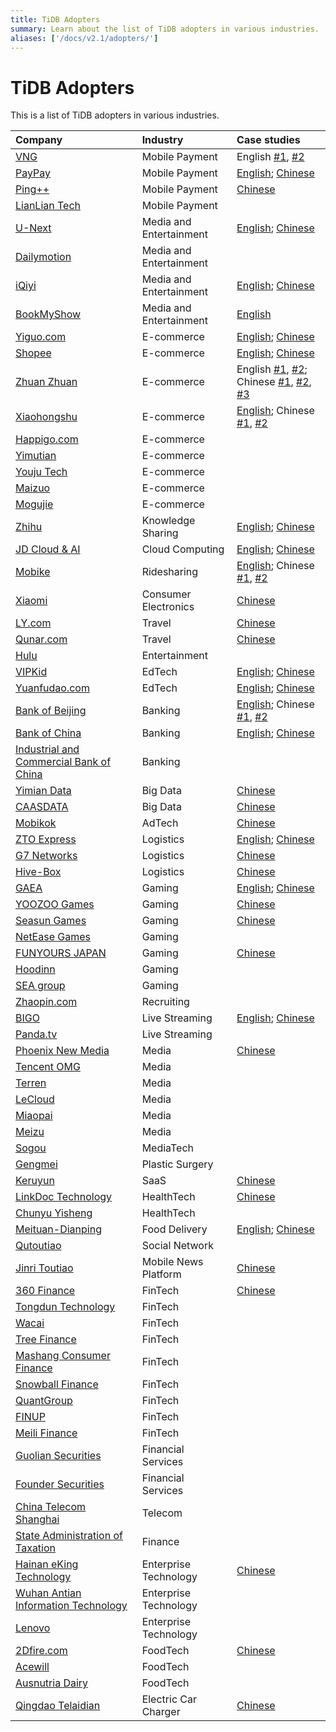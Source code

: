 ```yaml
---
title: TiDB Adopters
summary: Learn about the list of TiDB adopters in various industries.
aliases: ['/docs/v2.1/adopters/']
---
```


# TiDB Adopters

This is a list of TiDB adopters in various industries.

| Company | Industry | Case studies |
| :--- | :--- | :--- |
|[VNG](https://en.wikipedia.org/wiki/VNG_Corporation)|Mobile Payment|English [#1](https://pingcap.com/case-studies/tidb-at-zalopay-infrastructure-lesson-learned/), [#2](https://pingcap.com/case-studies/zalopay-using-a-scale-out-mysql-alternative-to-serve-millions-of-users)|
|[PayPay](https://www.crunchbase.com/organization/paypay#section-overviewy)|Mobile Payment|[English](https://pingcap.com/case-studies/japan-largest-mobile-payment-company-migrates-from-aurora-to-a-scale-out-database); [Chinese](https://pingcap.com/cases-cn/user-case-paypay/)|
|[Ping++](https://www.crunchbase.com/organization/ping-5)|Mobile Payment|[Chinese](https://pingcap.com/cases-cn/user-case-ping++/)|
|[LianLian Tech](https://www.crunchbase.com/organization/lianlian-pay)|Mobile Payment||
|[U-Next](https://www.crunchbase.com/organization/u-next)|Media and Entertainment|[English](https://pingcap.com/case-studies/running-a-scale-out-database-on-arm-as-mysql-alternative/); [Chinese](https://pingcap.com/cases-cn/user-case-unext/)|
|[Dailymotion](https://en.wikipedia.org/wiki/Dailymotion)|Media and Entertainment||
|[iQiyi](https://en.wikipedia.org/wiki/IQiyi)|Media and Entertainment|[English](https://pingcap.com/case-studies/tidb-in-iqiyi/); [Chinese](https://pingcap.com/cases-cn/user-case-iqiyi/)|
|[BookMyShow](https://www.crunchbase.com/organization/bookmyshow)|Media and Entertainment|[English](https://pingcap.com/case-studies/tidb-in-bookmyshow/)|
|[Yiguo.com](https://www.crunchbase.com/organization/shanghai-yiguo-electron-business)|E-commerce|[English](https://www.datanami.com/2018/02/22/hybrid-database-capturing-perishable-insights-yiguo/); [Chinese](https://pingcap.com/cases-cn/user-case-yiguo)|
|[Shopee](https://en.wikipedia.org/wiki/Shopee)|E-commerce|[English](https://pingcap.com/case-studies/tidb-in-shopee/); [Chinese](https://pingcap.com/cases-cn/user-case-shopee/)|
|[Zhuan Zhuan](https://www.crunchbase.com/organization/zhuan-zhuan)|E-commerce|English [#1](https://pingcap.com/case-studies/tidb-in-zhuanzhuan/), [#2](https://pingcap.com/case-studies/scale-out-database-powers-china-letgo-with-reduced-maintenance-costs); Chinese [#1](https://pingcap.com/cases-cn/user-case-zhuanzhuan/), [#2](https://pingcap.com/cases-cn/user-case-zhuanzhuan-2/), [#3](https://pingcap.com/cases-cn/user-case-zhuanzhuan-3/)|
|[Xiaohongshu](https://en.wikipedia.org/wiki/Xiaohongshu)|E-commerce|[English](https://pingcap.com/case-studies/how-we-use-a-scale-out-htap-database-for-real-time-analytics-and-complex-queries); Chinese [#1](https://pingcap.com/cases-cn/user-case-xiaohongshu/), [#2](https://pingcap.com/cases-cn/user-case-xiaohongshu-2/)|
|[Happigo.com](https://www.crunchbase.com/organization/happigo-com)|E-commerce||
|[Yimutian](http://www.ymt.com/)|E-commerce||
|[Youju Tech](https://nn.yjyz.com/)|E-commerce||
|[Maizuo](https://www.crunchbase.com/organization/maizhuo)|E-commerce||
|[Mogujie](https://www.crunchbase.com/organization/mogujie)|E-commerce||
|[Zhihu](https://en.wikipedia.org/wiki/Zhihu)|Knowledge Sharing|[English](https://pingcap.com/case-studies/lesson-learned-from-queries-over-1.3-trillion-rows-of-data-within-milliseconds-of-response-time-at-zhihu/); [Chinese](https://pingcap.com/cases-cn/user-case-zhihu/)|
|[JD Cloud & AI](https://www.crunchbase.com/organization/jd-cloud)|Cloud Computing|[English](https://pingcap.com/case-studies/lesson-learned-from-40-k-qps-and-20-billion-rows-of-data-in-a-single-scale-out-cluster/); [Chinese](https://pingcap.com/cases-cn/user-case-jingdongyun/)|
|[Mobike](https://en.wikipedia.org/wiki/Mobike)|Ridesharing|[English](https://pingcap.com/case-studies/tidb-in-mobike); Chinese [#1](https://pingcap.com/cases-cn/user-case-mobike/), [#2](https://pingcap.com/cases-cn/user-case-mobike-2/)|
|[Xiaomi](https://en.wikipedia.org/wiki/Xiaomi)|Consumer Electronics|[Chinese](https://pingcap.com/cases-cn/user-case-xiaomi/)|
|[LY.com](https://www.crunchbase.com/organization/ly-com)|Travel|[Chinese](https://pingcap.com/cases-cn/user-case-tongcheng/)|
|[Qunar.com](https://www.crunchbase.com/organization/qunar-com)|Travel|[Chinese](https://pingcap.com/cases-cn/user-case-qunar/)|
|[Hulu](https://www.hulu.com)|Entertainment||
|[VIPKid](https://www.crunchbase.com/organization/vipkid)|EdTech|[English](https://pingcap.com/case-studies/why-we-chose-a-distributed-sql-database-to-complement-mysql); [Chinese](https://pingcap.com/cases-cn/user-case-vipkid/)|
|[Yuanfudao.com](https://www.crunchbase.com/organization/yuanfudao)|EdTech|[English](https://pingcap.com/blog/2017-08-08-tidbforyuanfudao/); [Chinese](https://pingcap.com/cases-cn/user-case-yuanfudao/)|
|[Bank of Beijing](https://en.wikipedia.org/wiki/Bank_of_Beijing)|Banking|[English](https://pingcap.com/case-studies/how-we-use-a-distributed-database-to-achieve-horizontal-scaling-without-downtime); Chinese [#1](https://pingcap.com/cases-cn/user-case-beijing-bank/), [#2](https://pingcap.com/cases-cn/user-case-beijing-bank-2/)|
| [Bank of China](https://en.wikipedia.org/wiki/Bank_of_China) | Banking | [English](https://pingcap.com/case-studies/how-bank-of-china-uses-a-scale-out-database-to-support-zabbix-monitoring-at-scale); [Chinese](https://pingcap.com/cases-cn/user-case-bank-of-china/) |
|[Industrial and Commercial Bank of China](https://en.wikipedia.org/wiki/Industrial_and_Commercial_Bank_of_China)|Banking||
|[Yimian Data](https://www.crunchbase.com/organization/yimian-data)|Big Data|[Chinese](https://pingcap.com/cases-cn/user-case-yimian)|
|[CAASDATA](https://www.caasdata.com/)|Big Data|[Chinese](https://pingcap.com/cases-cn/user-case-kasi/)|
|[Mobikok](http://www.mobikok.com/en/)|AdTech|[Chinese](https://pingcap.com/cases-cn/user-case-mobikok/)|
|[ZTO Express](https://www.crunchbase.com/organization/zto-express)| Logistics|[English](https://pingcap.com/case-studies/why-we-migrated-from-exadata-to-a-scale-out-htap-database-for-near-real-time-analytics); [Chinese](https://pingcap.com/cases-cn/user-case-zto-express/)|
|[G7 Networks](https://www.crunchbase.com/organization/g7)| Logistics|[Chinese](https://pingcap.com/cases-cn/user-case-g7/)|
|[Hive-Box](http://www.fcbox.com/en/pc/index.html#/)|Logistics|[Chinese](https://pingcap.com/cases-cn/user-case-fengchao/)|
|[GAEA](http://www.gaea.com/en/)|Gaming|[English](https://pingcap.com/case-studies/2017-05-22-Comparison-between-MySQL-and-TiDB-with-tens-of-millions-of-data-per-day); [Chinese](https://pingcap.com/cases-cn/user-case-gaea-ad/)|
|[YOOZOO Games](https://www.crunchbase.com/organization/yoozoo-games)|Gaming|[Chinese](https://pingcap.com/cases-cn/user-case-youzu/)|
|[Seasun Games](https://www.crunchbase.com/organization/seasun)|Gaming|[Chinese](https://pingcap.com/cases-cn/user-case-xishanju/)|
|[NetEase Games](https://game.163.com/en/)|Gaming||
|[FUNYOURS JAPAN](http://company.funyours.co.jp/)|Gaming|[Chinese](https://pingcap.com/cases-cn/user-case-funyours-japan/)|
|[Hoodinn](https://www.crunchbase.com/organization/hoodinn)|Gaming||
|[SEA group](https://sea-group.org/?lang=en)|Gaming||
|[Zhaopin.com](https://www.crunchbase.com/organization/zhaopin)|Recruiting||
|[BIGO](https://www.crunchbase.com/organization/bigo-technology)|Live Streaming|[English](https://pingcap.com/case-studies/why-we-chose-an-htap-database-over-mysql-for-horizontal-scaling-and-complex-queries/); [Chinese](https://pingcap.com/cases-cn/user-case-bigo/)|
|[Panda.tv](https://www.crunchbase.com/organization/panda-tv)|Live Streaming||
|[Phoenix New Media](https://www.crunchbase.com/organization/phoenix-new-media)|Media|[Chinese](https://pingcap.com/cases-cn/user-case-ifeng/)|
|[Tencent OMG](https://en.wikipedia.org/wiki/Tencent)|Media||
|[Terren](http://webterren.com.zigstat.com/)|Media||
|[LeCloud](https://www.crunchbase.com/organization/letv-2)|Media||
|[Miaopai](https://en.wikipedia.org/wiki/Miaopai)|Media||
|[Meizu](https://en.wikipedia.org/wiki/Meizu)|Media||
|[Sogou](https://en.wikipedia.org/wiki/Sogou)|MediaTech||
|[Gengmei](https://www.crunchbase.com/organization/gengmei)|Plastic Surgery||
|[Keruyun](https://www.crunchbase.com/organization/keruyun-technology-beijing-co-ltd)|SaaS|[Chinese](https://pingcap.com/cases-cn/user-case-keruyun/)|
|[LinkDoc Technology](https://www.crunchbase.com/organization/linkdoc-technology)|HealthTech|[Chinese](https://pingcap.com/cases-cn/user-case-linkdoc/)|
|[Chunyu Yisheng](https://www.crunchbase.com/organization/chunyu)|HealthTech||
|[Meituan-Dianping](https://en.wikipedia.org/wiki/Meituan-Dianping)|Food Delivery|[English](https://pingcap.com/case-studies/tidb-in-meituan-dianping/); [Chinese](https://pingcap.com/cases-cn/user-case-meituan/)|
|[Qutoutiao](https://www.crunchbase.com/organization/qutoutiao)|Social Network||
|[Jinri Toutiao](https://en.wikipedia.org/wiki/Toutiao)|Mobile News Platform|[Chinese](https://pingcap.com/cases-cn/user-case-toutiao/)|
|[360 Finance](https://www.crunchbase.com/organization/360-finance)|FinTech|[Chinese](https://pingcap.com/cases-cn/user-case-360/)|
|[Tongdun Technology](https://www.crunchbase.com/organization/tongdun-technology)|FinTech||
|[Wacai](https://www.crunchbase.com/organization/wacai)|FinTech||
|[Tree Finance](http://treefinancegroup.com.au/)|FinTech||
|[Mashang Consumer Finance](https://www.crunchbase.com/organization/ms-finance)|FinTech||
|[Snowball Finance](https://www.crunchbase.com/organization/snowball-finance)|FinTech||
|[QuantGroup](https://www.crunchbase.com/organization/quantgroup)|FinTech||
|[FINUP](https://www.crunchbase.com/organization/finup)|FinTech||
|[Meili Finance](https://www.crunchbase.com/organization/meili-jinrong)|FinTech||
|[Guolian Securities](https://www.crunchbase.com/organization/guolian-securities)|Financial Services||
|[Founder Securities](https://www.crunchbase.com/organization/keruyun-technology-beijing-co-ltd)|Financial Services||
|[China Telecom Shanghai](http://www.189.cn/sh/)|Telecom||
|[State Administration of Taxation](https://en.wikipedia.org/wiki/State_Administration_of_Taxation)|Finance||
|[Hainan eKing Technology](https://www.crunchbase.com/organization/hainan-eking-technology)|Enterprise Technology|[Chinese](https://pingcap.com/cases-cn/user-case-ekingtech/)|
|[Wuhan Antian Information Technology](https://www.avlsec.com/)|Enterprise Technology||
|[Lenovo](https://en.wikipedia.org/wiki/Lenovo)|Enterprise Technology||
|[2Dfire.com](http://www.2dfire.com/)|FoodTech|[Chinese](https://pingcap.com/cases-cn/user-case-erweihuo/)|
|[Acewill](https://www.crunchbase.com/organization/acewill)|FoodTech||
|[Ausnutria Dairy](https://www.crunchbase.com/organization/ausnutria-dairy)|FoodTech||
|[Qingdao Telaidian](https://www.teld.cn/)|Electric Car Charger|[Chinese](https://pingcap.com/cases-cn/user-case-telaidian/)|
